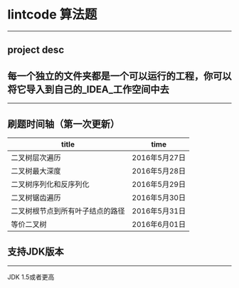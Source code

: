 # lintcode 算法题
----

## project desc
每一个独立的文件夹都是一个可以运行的工程，你可以将它导入到自己的_IDEA_工作空间中去
---


---
## 刷题时间轴（第一次更新）



|         title                      |     time      |
| ---------------------------------- | ------------- |
|  二叉树层次遍历                    | 2016年5月27日 |
|  二叉树最大深度                    | 2016年5月28日 |
|  二叉树序列化和反序列化            | 2016年5月29日 |
|  二叉树锯齿遍历                    | 2016年5月30日 |
|  二叉树根节点到所有叶子结点的路径  | 2016年5月31日 |
|  等价二叉树                        | 2016年6月01日 |


## 支持JDK版本
---
JDK 1.5或者更高
